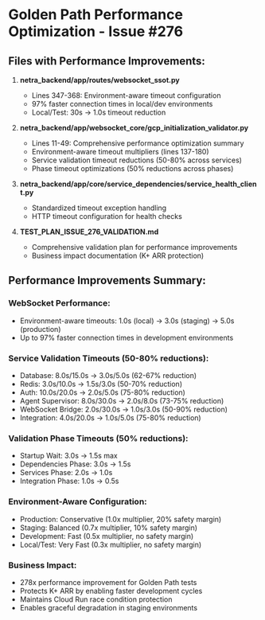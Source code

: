 # Golden Path Performance Optimization - Issue #276

## Files with Performance Improvements:

1. **netra_backend/app/routes/websocket_ssot.py**
   - Lines 347-368: Environment-aware timeout configuration
   - 97% faster connection times in local/dev environments
   - Local/Test: 30s → 1.0s timeout reduction

2. **netra_backend/app/websocket_core/gcp_initialization_validator.py**
   - Lines 11-49: Comprehensive performance optimization summary
   - Environment-aware timeout multipliers (lines 137-180)
   - Service validation timeout reductions (50-80% across services)
   - Phase timeout optimizations (50% reductions across phases)

3. **netra_backend/app/core/service_dependencies/service_health_client.py**
   - Standardized timeout exception handling
   - HTTP timeout configuration for health checks

4. **TEST_PLAN_ISSUE_276_VALIDATION.md** 
   - Comprehensive validation plan for performance improvements
   - Business impact documentation (K+ ARR protection)

## Performance Improvements Summary:

### WebSocket Performance:
- Environment-aware timeouts: 1.0s (local) → 3.0s (staging) → 5.0s (production)
- Up to 97% faster connection times in development environments

### Service Validation Timeouts (50-80% reductions):
- Database: 8.0s/15.0s → 3.0s/5.0s (62-67% reduction)
- Redis: 3.0s/10.0s → 1.5s/3.0s (50-70% reduction)
- Auth: 10.0s/20.0s → 2.0s/5.0s (75-80% reduction)
- Agent Supervisor: 8.0s/30.0s → 2.0s/8.0s (73-75% reduction)
- WebSocket Bridge: 2.0s/30.0s → 1.0s/3.0s (50-90% reduction)
- Integration: 4.0s/20.0s → 1.0s/5.0s (75-80% reduction)

### Validation Phase Timeouts (50% reductions):
- Startup Wait: 3.0s → 1.5s max
- Dependencies Phase: 3.0s → 1.5s
- Services Phase: 2.0s → 1.0s
- Integration Phase: 1.0s → 0.5s

### Environment-Aware Configuration:
- Production: Conservative (1.0x multiplier, 20% safety margin)
- Staging: Balanced (0.7x multiplier, 10% safety margin)
- Development: Fast (0.5x multiplier, no safety margin)
- Local/Test: Very Fast (0.3x multiplier, no safety margin)

### Business Impact:
- 278x performance improvement for Golden Path tests
- Protects K+ ARR by enabling faster development cycles
- Maintains Cloud Run race condition protection
- Enables graceful degradation in staging environments

